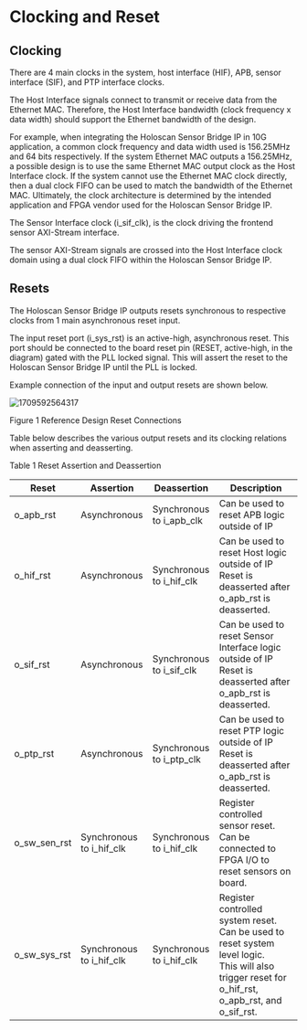 # Clocking and Reset

## Clocking

There are 4 main clocks in the system, host interface (HIF), APB, sensor interface
(SIF), and PTP interface clocks.

The Host Interface signals connect to transmit or receive data from the Ethernet MAC.
Therefore, the Host Interface bandwidth (clock frequency x data width) should support
the Ethernet bandwidth of the design.

For example, when integrating the Holoscan Sensor Bridge IP in 10G application, a common
clock frequency and data width used is 156.25MHz and 64 bits respectively. If the system
Ethernet MAC outputs a 156.25MHz, a possible design is to use the same Ethernet MAC
output clock as the Host Interface clock. If the system cannot use the Ethernet MAC
clock directly, then a dual clock FIFO can be used to match the bandwidth of the
Ethernet MAC. Ultimately, the clock architecture is determined by the intended
application and FPGA vendor used for the Holoscan Sensor Bridge IP.

The Sensor Interface clock (i_sif_clk), is the clock driving the frontend sensor
AXI-Stream interface.

The sensor AXI-Stream signals are crossed into the Host Interface clock domain using a
dual clock FIFO within the Holoscan Sensor Bridge IP.

## Resets

The Holoscan Sensor Bridge IP outputs resets synchronous to respective clocks from 1
main asynchronous reset input.

The input reset port (i_sys_rst) is an active-high, asynchronous reset. This port should
be connected to the board reset pin (RESET, active-high, in the diagram) gated with the
PLL locked signal. This will assert the reset to the Holoscan Sensor Bridge IP until the
PLL is locked.

Example connection of the input and output resets are shown below.

![1709592564317](images/clocking_and_reset/1709592564317.png)

Figure 1 Reference Design Reset Connections

Table below describes the various output resets and its clocking relations when
asserting and deasserting.

Table 1 Reset Assertion and Deassertion

| Reset        | Assertion                | Deassertion              | Description                                                                                                                                           |
| ------------ | ------------------------ | ------------------------ | ----------------------------------------------------------------------------------------------------------------------------------------------------- |
| o_apb_rst    | Asynchronous             | Synchronous to i_apb_clk | Can be used to reset APB logic outside of IP                                                                                                          |
| o_hif_rst    | Asynchronous             | Synchronous to i_hif_clk | Can be used to reset Host logic outside of IP<br />Reset is deasserted after o_apb_rst is deasserted.                                                 |
| o_sif_rst    | Asynchronous             | Synchronous to i_sif_clk | Can be used to reset Sensor Interface logic outside of IP<br />Reset is deasserted after o_apb_rst is deasserted.                                     |
| o_ptp_rst    | Asynchronous             | Synchronous to i_ptp_clk | Can be used to reset PTP logic outside of IP<br />Reset is deasserted after o_apb_rst is deasserted.                                                  |
| o_sw_sen_rst | Synchronous to i_hif_clk | Synchronous to i_hif_clk | Register controlled sensor reset.<br />Can be connected to FPGA I/O to reset sensors on board.                                                        |
| o_sw_sys_rst | Synchronous to i_hif_clk | Synchronous to i_hif_clk | Register controlled system reset. Can be used to reset system level logic.<br />This will also trigger reset for o_hif_rst, o_apb_rst, and o_sif_rst. |
